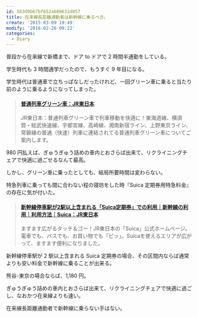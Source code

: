 ```yaml
---
id: 563d9b67bf652a600632d057
title: 在来線長距離通勤者は新幹線に乗るべき。
create: '2015-03-09 19:49'
modify: '2016-02-26 09:22'
categories:
  - Diary
---
```


普段から在来線で新橋まで、ドア to ドアで 2 時間半通勤をしている。

学生時代も 3 時間通学だったので、もうすぐ 9 年目になる。

学生時代は普通車で立ちっぱなしだったけれど、一回グリーン車に乗ると当たり前のように乗るようになってしまった。

<blockquote class="embedly-card" data-card-key="efc9713d77434ae8b88ef22dda0a91e8" data-card-controls="0" data-card-type="article" data-card-align="left"><h4><a href="http://www.jreast.co.jp/railway/train/green/">普通列車グリーン車：JR東日本</a></h4><p>JR東日本：普通列車グリーン車で列車移動を快適に！東海道線、横須賀・総武快速線、宇都宮線、高崎線、湘南新宿ライン、上野東京ライン、常磐線の普通（快速）列車に連結されてる普通列車グリーン車についてご案内します。</p></blockquote>
<script async src="//cdn.embedly.com/widgets/platform.js" charset="UTF-8"></script>

980 円払えば、ぎゅうぎゅう詰めの車内とおさらば出来て、リクライニングチェアで快適に過ごせるなんて最高。

しかし、グリーン車に乗ったとしても、結局所要時間は変わらない。

<!-- more -->

特急列車に乗っても間に合わない程の寝坊をした時『Suica 定期券用特急料金』の存在に気が付いた。

<blockquote class="embedly-card" data-card-key="efc9713d77434ae8b88ef22dda0a91e8" data-card-controls="0" data-card-type="article" data-card-align="left"><h4><a href="https://www.jreast.co.jp/suica/use/shinkansen/commute.html">新幹線停車駅が2駅以上含まれる「Suica定期券」での利用｜新幹線の利用｜利用方法｜Suica：JR東日本</a></h4><p>ますます広がるタッチ＆ゴー！JR東日本の「Suica」公式ホームページ。電車でも、バスでも、お買い物でも「ピッ」。Suicaを使えるエリアが広がって、ますます便利になりました。</p></blockquote>
<script async src="//cdn.embedly.com/widgets/platform.js" charset="UTF-8"></script>

新幹線停車駅が 2 駅以上含まれる Suica 定期券の場合、その区間内ならば通常よりも安い料金で新幹線に乗ることが出来る。

熊谷-東京の場合ならば、1,180 円。

ぎゅうぎゅう詰めの車内とおさらば出来て、リクライニングチェアで快適に過ごし、なおかつ在来線よりも速い。

在来線長距離通勤者で新幹線に乗らない手はない。
